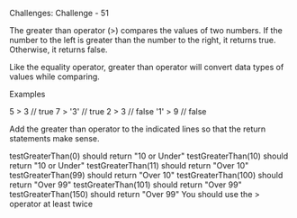 Challenges: Challenge - 51

The greater than operator (>) compares the values of two numbers. If the number to the left is greater than the number to the right, it returns true. Otherwise, it returns false.

Like the equality operator, greater than operator will convert data types of values while comparing.

Examples

 5 > 3   // true
 7 > '3' // true
 2 > 3   // false
'1' > 9  // false

Add the greater than operator to the indicated lines so that the return statements make sense.

testGreaterThan(0) should return "10 or Under"
testGreaterThan(10) should return "10 or Under"
testGreaterThan(11) should return "Over 10"
testGreaterThan(99) should return "Over 10"
testGreaterThan(100) should return "Over 99"
testGreaterThan(101) should return "Over 99"
testGreaterThan(150) should return "Over 99"
You should use the > operator at least twice